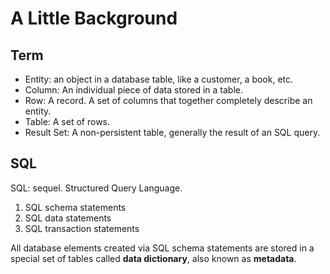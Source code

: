 # A Little Background

## Term
- Entity: an object in a database table, like a customer, a book, etc.
- Column: An individual piece of data stored in a table.
- Row: A record. A set of columns that together completely describe an entity.
- Table: A set of rows.
- Result Set: A non-persistent table, generally the result of an SQL query.

## SQL
SQL: sequel. Structured Query Language.

1. SQL schema statements
2. SQL data statements
3. SQL transaction statements

All database elements created via SQL schema statements are stored in a special set of tables called **data dictionary**, also known as **metadata**.

